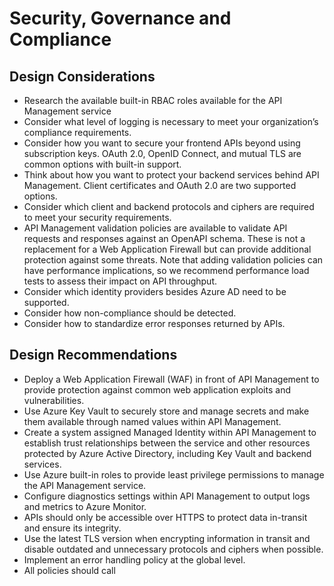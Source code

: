 # Security, Governance and Compliance
## Design Considerations
- Research the available built-in RBAC roles available for the API Management service
- Consider what level of logging is necessary to meet your organization’s compliance requirements.  
- Consider how you want to secure your frontend APIs beyond using subscription keys. OAuth 2.0, OpenID Connect, and mutual TLS are common options with built-in support.
- Think about how you want to protect your backend services behind API Management. Client certificates and OAuth 2.0 are two supported options.
- Consider which client and backend protocols and ciphers are required to meet your security requirements.
- API Management validation policies are available to validate API requests and responses against an OpenAPI schema. These is not a replacement for a Web Application Firewall but can provide additional protection against some threats. Note that adding validation policies can have performance implications, so we recommend performance load tests to assess their impact on API throughput.
- Consider which identity providers besides Azure AD need to be supported.
- Consider how non-compliance should be detected.
- Consider how to standardize error responses returned by APIs.
## Design Recommendations
- Deploy a Web Application Firewall (WAF) in front of API Management to provide protection against common web application exploits and vulnerabilities. 
- Use Azure Key Vault to securely store and manage secrets and make them available through named values within API Management.
- Create a system assigned Managed Identity within API Management to establish trust relationships between the service and other resources protected by Azure Active Directory, including Key Vault and backend services.
- Use Azure built-in roles to provide least privilege permissions to manage the API Management service.
- Configure diagnostics settings within API Management to output logs and metrics to Azure Monitor.
- APIs should only be accessible over HTTPS to protect data in-transit and ensure its integrity.
- Use the latest TLS version when encrypting information in transit and disable outdated and unnecessary protocols and ciphers when possible.
- Implement an error handling policy at the global level.
- All policies should call <base/>

 
